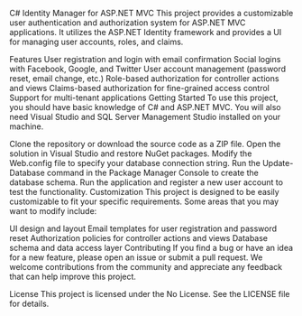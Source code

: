 C# Identity Manager for ASP.NET MVC
This project provides a customizable user authentication and authorization system for ASP.NET MVC applications. It utilizes the ASP.NET Identity framework and provides a UI for managing user accounts, roles, and claims.

Features
User registration and login with email confirmation
Social logins with Facebook, Google, and Twitter
User account management (password reset, email change, etc.)
Role-based authorization for controller actions and views
Claims-based authorization for fine-grained access control
Support for multi-tenant applications
Getting Started
To use this project, you should have basic knowledge of C# and ASP.NET MVC. You will also need Visual Studio and SQL Server Management Studio installed on your machine.

Clone the repository or download the source code as a ZIP file.
Open the solution in Visual Studio and restore NuGet packages.
Modify the Web.config file to specify your database connection string.
Run the Update-Database command in the Package Manager Console to create the database schema.
Run the application and register a new user account to test the functionality.
Customization
This project is designed to be easily customizable to fit your specific requirements. Some areas that you may want to modify include:

UI design and layout
Email templates for user registration and password reset
Authorization policies for controller actions and views
Database schema and data access layer
Contributing
If you find a bug or have an idea for a new feature, please open an issue or submit a pull request. We welcome contributions from the community and appreciate any feedback that can help improve this project.

License
This project is licensed under the No License. See the LICENSE file for details.
